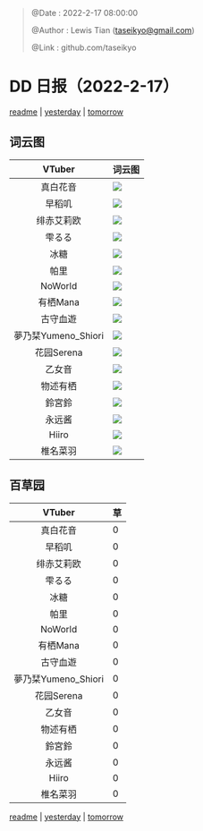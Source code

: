 > @Date    : 2022-2-17 08:00:00
>
> @Author  : Lewis Tian (taseikyo@gmail.com)
>
> @Link    : github.com/taseikyo

# DD 日报（2022-2-17）

[readme](../README.md) | [yesterday](2022-2-16.md) | [tomorrow](2022-2-18.md)

## 词云图

|VTuber|词云图|
|:-:|-|
|真白花音|![](../../images/daily/21402309_2022-2-17_purge_wordcloud.png)|
|早稻叽|![](../../images/daily/41682_2022-2-17_purge_wordcloud.png)|
|绯赤艾莉欧|![](../../images/daily/21396545_2022-2-17_purge_wordcloud.png)|
|雫るる|![](../../images/daily/21013446_2022-2-17_purge_wordcloud.png)|
|冰糖|![](../../images/daily/876396_2022-2-17_purge_wordcloud.png)|
|帕里|![](../../images/daily/4895312_2022-2-17_purge_wordcloud.png)|
|NoWorld|![](../../images/daily/21448649_2022-2-17_purge_wordcloud.png)|
|有栖Mana|![](../../images/daily/6542258_2022-2-17_purge_wordcloud.png)|
|古守血遊|![](../../images/daily/8725120_2022-2-17_purge_wordcloud.png)|
|夢乃栞Yumeno_Shiori|![](../../images/daily/14052636_2022-2-17_purge_wordcloud.png)|
|花园Serena|![](../../images/daily/14327465_2022-2-17_purge_wordcloud.png)|
|乙女音|![](../../images/daily/21320551_2022-2-17_purge_wordcloud.png)|
|物述有栖|![](../../images/daily/21449083_2022-2-17_purge_wordcloud.png)|
|鈴宮鈴|![](../../images/daily/21685677_2022-2-17_purge_wordcloud.png)|
|永远酱|![](../../images/daily/21701071_2022-2-17_purge_wordcloud.png)|
|Hiiro|![](../../images/daily/21919321_2022-2-17_purge_wordcloud.png)|
|椎名菜羽|![](../../images/daily/22347054_2022-2-17_purge_wordcloud.png)|

## 百草园

|VTuber|草|
|:-:|-|
|真白花音|0|
|早稻叽|0|
|绯赤艾莉欧|0|
|雫るる|0|
|冰糖|0|
|帕里|0|
|NoWorld|0|
|有栖Mana|0|
|古守血遊|0|
|夢乃栞Yumeno_Shiori|0|
|花园Serena|0|
|乙女音|0|
|物述有栖|0|
|鈴宮鈴|0|
|永远酱|0|
|Hiiro|0|
|椎名菜羽|0|

[readme](../README.md) | [yesterday](2022-2-16.md) | [tomorrow](2022-2-18.md)
